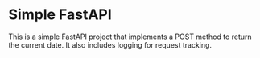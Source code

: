 # Simple FastAPI

This is a simple FastAPI project that implements a POST method to return the current date. It also includes logging for request tracking.
